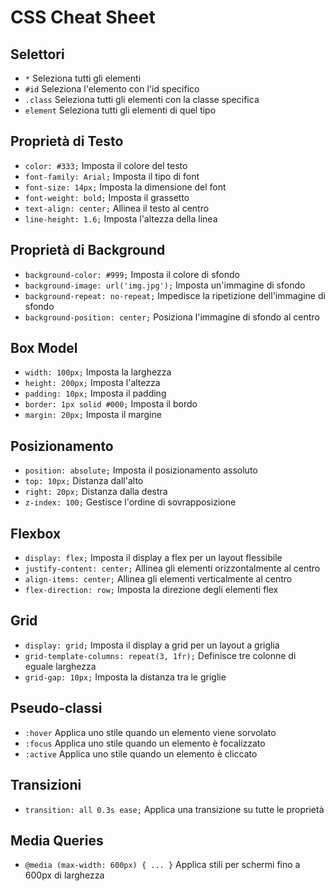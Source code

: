 <!-- @format -->

# CSS Cheat Sheet

## Selettori

- `*` Seleziona tutti gli elementi
- `#id` Seleziona l'elemento con l'id specifico
- `.class` Seleziona tutti gli elementi con la classe specifica
- `element` Seleziona tutti gli elementi di quel tipo

## Proprietà di Testo

- `color: #333;` Imposta il colore del testo
- `font-family: Arial;` Imposta il tipo di font
- `font-size: 14px;` Imposta la dimensione del font
- `font-weight: bold;` Imposta il grassetto
- `text-align: center;` Allinea il testo al centro
- `line-height: 1.6;` Imposta l'altezza della linea

## Proprietà di Background

- `background-color: #999;` Imposta il colore di sfondo
- `background-image: url('img.jpg');` Imposta un'immagine di sfondo
- `background-repeat: no-repeat;` Impedisce la ripetizione dell'immagine di sfondo
- `background-position: center;` Posiziona l'immagine di sfondo al centro

## Box Model

- `width: 100px;` Imposta la larghezza
- `height: 200px;` Imposta l'altezza
- `padding: 10px;` Imposta il padding
- `border: 1px solid #000;` Imposta il bordo
- `margin: 20px;` Imposta il margine

## Posizionamento

- `position: absolute;` Imposta il posizionamento assoluto
- `top: 10px;` Distanza dall'alto
- `right: 20px;` Distanza dalla destra
- `z-index: 100;` Gestisce l'ordine di sovrapposizione

## Flexbox

- `display: flex;` Imposta il display a flex per un layout flessibile
- `justify-content: center;` Allinea gli elementi orizzontalmente al centro
- `align-items: center;` Allinea gli elementi verticalmente al centro
- `flex-direction: row;` Imposta la direzione degli elementi flex

## Grid

- `display: grid;` Imposta il display a grid per un layout a griglia
- `grid-template-columns: repeat(3, 1fr);` Definisce tre colonne di eguale larghezza
- `grid-gap: 10px;` Imposta la distanza tra le griglie

## Pseudo-classi

- `:hover` Applica uno stile quando un elemento viene sorvolato
- `:focus` Applica uno stile quando un elemento è focalizzato
- `:active` Applica uno stile quando un elemento è cliccato

## Transizioni

- `transition: all 0.3s ease;` Applica una transizione su tutte le proprietà

## Media Queries

- `@media (max-width: 600px) { ... }` Applica stili per schermi fino a 600px di larghezza
